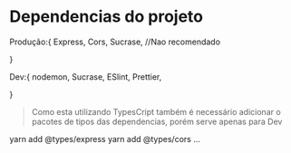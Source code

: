 # Dependencias do projeto

Produção:{
Express,
Cors,
Sucrase, //Nao recomendado

}

Dev:{
nodemon,
Sucrase,
ESlint,
Prettier,

}

> Como esta utilizando TypesCript também é necessário adicionar o pacotes de tipos das dependencias, porém serve apenas para Dev

yarn add @types/express
yarn add @types/cors
...
